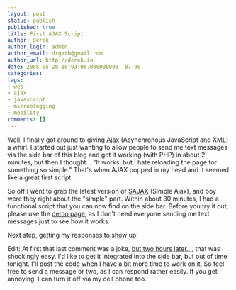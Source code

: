 ```yaml
---
layout: post
status: publish
published: true
title: First AJAX Script
author: Derek
author_login: admin
author_email: drgath@gmail.com
author_url: http://derek.io
date: 2005-05-28 18:03:06.000000000 -07:00
categories:
tags:
- web
- ajax
- javascript
- microblogging
- mobility
comments: []
---
```

Well, I finally got around to giving [Ajax](http://en.wikipedia.org/wiki/AJAX) (Asynchronous JavaScript and XML) a whirl.  I started out just wanting to allow people to send me text messages via the side bar of this blog and got it working (with PHP) in about 2 minutes, but then I thought... "It works, but I hate reloading the page for something so simple."  That's when AJAX popped in my head and it seemed like a great first script.

So off I went to grab the latest version of [SAJAX](http://www.modernmethod.com/sajax/) (Simple Ajax), and boy were they right about the "simple" part.  Within about 30 minutes, I had a functional script that you can now find on the side bar.  Before you try it out, please use the [demo page](http://www.derekgathright.com/ajax_send_mail.php), as I don't need everyone sending me text messages just to see how it works.

<!-- more -->

Next step, getting my responses to show up!

Edit:  At first that last comment was a joke, [but two hours later...](http://www.derekgathright.com/chat_full.php), that was shockingly easy.  I'd like to get it integrated into the side bar, but out of time tonight.  I'll post the code when I have a bit more time to work on it.  So feel free to send a message or two, as I can respond rather easily.  If you get annoying, I can turn it off via my cell phone too.
